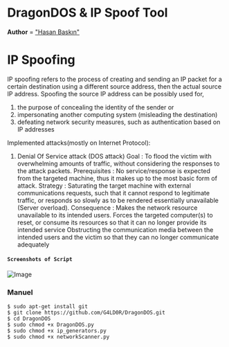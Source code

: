 # DragonDOS & IP Spoof Tool

**Author** = ["Hasan Baskın"](https://www.hasanbaskin.com/)

# IP Spoofing 

IP spoofing refers to the process of creating and sending an IP packet for a certain destination using a different source address, then the actual source IP address.
Spoofing the source IP address can be possibly used for,
1. the purpose of concealing the identity of the sender or
2. impersonating another computing system (misleading the destination)
3. defeating network security measures, such as authentication based on IP addresses

Implemented attacks(mostly on Internet Protocol):

1. Denial Of Service attack (DOS attack)
   Goal          : To flood the victim with overwhelming amounts of traffic, without considering the responses to the attack packets.
   Prerequisites : No service/response is expected from the targeted machine, thus it makes up to the most basic form of attack.
   Strategy      : Saturating the target machine with external communications requests, such that it cannot respond to legitimate traffic, or 		   	           responds so slowly as to be rendered essentially unavailable (Server overload).
   Consequence   : Makes the network resource unavailable to its intended users.
                   Forces the targeted computer(s) to reset, or consume its resources so that it can no longer provide its intended service 		 	                Obstructing the communication media between the intended users and the victim so that they can no longer communicate adequately
                   



#### `Screenshots of Script`

![Image](https://i.ibb.co/tsh0wTx/dos.png)

### Manuel

`$ sudo apt-get install git`<br />
`$ git clone https://github.com/G4LD0R/DragonDOS.git`<br />
`$ cd DragonDOS`<br />
`$ sudo chmod +x DragonDOS.py` <br />
`$ sudo chmod +x ip_generators.py`<br />
`$ sudo chmod +x networkScanner.py`<br />


